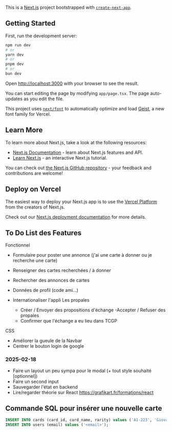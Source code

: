 This is a [Next.js](https://nextjs.org) project bootstrapped with [`create-next-app`](https://nextjs.org/docs/app/api-reference/cli/create-next-app).

## Getting Started

First, run the development server:

```bash
npm run dev
# or
yarn dev
# or
pnpm dev
# or
bun dev
```

Open [http://localhost:3000](http://localhost:3000) with your browser to see the result.

You can start editing the page by modifying `app/page.tsx`. The page auto-updates as you edit the file.

This project uses [`next/font`](https://nextjs.org/docs/app/building-your-application/optimizing/fonts) to automatically optimize and load [Geist](https://vercel.com/font), a new font family for Vercel.

## Learn More

To learn more about Next.js, take a look at the following resources:

- [Next.js Documentation](https://nextjs.org/docs) - learn about Next.js features and API.
- [Learn Next.js](https://nextjs.org/learn) - an interactive Next.js tutorial.

You can check out [the Next.js GitHub repository](https://github.com/vercel/next.js) - your feedback and contributions are welcome!

## Deploy on Vercel

The easiest way to deploy your Next.js app is to use the [Vercel Platform](https://vercel.com/new?utm_medium=default-template&filter=next.js&utm_source=create-next-app&utm_campaign=create-next-app-readme) from the creators of Next.js.

Check out our [Next.js deployment documentation](https://nextjs.org/docs/app/building-your-application/deploying) for more details.

## To Do List des Features

Fonctionnel

- Formulaire pour poster une annonce (j'ai une carte à donner ou je recherche une carte)

- Renseigner des cartes recherchées / à donner
- Rechercher des annonces de cartes
- Données de profil (code ami...)
- Internationaliser l'appli
  Les propales
  - Créer / Envoyer des propositions d'échange
    -Accepter / Refuser des propales
  - Confirmer que l'échange a eu lieu dans TCGP

CSS

- Améliorer la gueule de la Navbar
- Centrer le bouton login de google

### 2025-02-18

- Faire un layout un peu sympa pour le modal (+ tout style souhaité [optionnel])
- Faire un second input
- Sauvegarder l'état en backend
- Lire/regarder théorie sur React
  https://grafikart.fr/formations/react

## Commande SQL pour insérer une nouvelle carte

```sql
INSERT INTO cards (card_id, card_name, rarity) values ('A1-223', 'Giovanni', '⬧⬧');
INSERT INTO users (email) values ('<email>');
```
